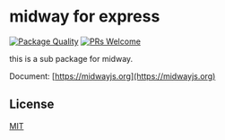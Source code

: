 # midway for express

[![Package Quality](http://npm.packagequality.com/shield/@midwayjs/express.svg)](http://packagequality.com/#?package=@midwayjs/express)
[![PRs Welcome](https://img.shields.io/badge/PRs-welcome-brightgreen.svg)](https://github.com/midwayjs/midway/pulls)

this is a sub package for midway.

Document: [https://midwayjs.org](https://midwayjs.org)

## License

[MIT]((http://github.com/midwayjs/midway/blob/master/LICENSE))
